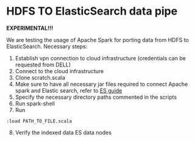 # HDFS TO ElasticSearch data pipe

**EXPERIMENTAL!!!**

We are testing the usage of Apache Spark for porting data from HDFS to ElasticSearch. Necessary steps:
1.	Establish vpn connection to cloud infrastructure (credentials can be requested from DELL)
2.	Connect to the cloud infrastructure
3.	Clone scratch.scala
4.	Make sure to have all necessary jar files required to connect Apache spark and Elastic search, refer to [ES guide](https://www.elastic.co/guide/en/elasticsearch/hadoop/current/spark.html#spark-installation)
5.	Specify the necessary directory paths commented in the scripts
6.	Run spark-shell
7.	Run 
   ```
   :load PATH_TO_FILE.scala
   ```
8.	Verify the indexed data ES data nodes
